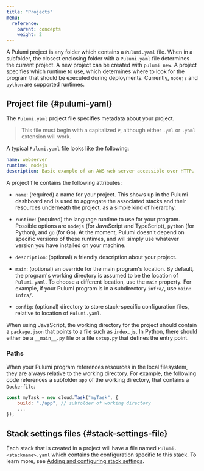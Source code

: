 ```yaml
---
title: "Projects"
menu:
  reference:
    parent: concepts
    weight: 2
---
```


A Pulumi project is any folder which contains a `Pulumi.yaml` file.  When in a subfolder, the closest enclosing folder with a `Pulumi.yaml` file determines the current project.  A new project can be created with `pulumi new`.  A project specifies which runtime to use, which determines where to look for the program that should be executed during deployments.  Currently, `nodejs` and `python` are supported runtimes.

## Project file {#pulumi-yaml}

The `Pulumi.yaml` project file specifies metadata about your project.

> This file must begin with a capitalized `P`, although either `.yml` or `.yaml` extension will work.

A typical `Pulumi.yaml` file looks like the following:

```yaml
name: webserver
runtime: nodejs
description: Basic example of an AWS web server accessible over HTTP.
```

A project file contains the following attributes:

* `name`: (required) a name for your project.  This shows up in the Pulumi dashboard and is used to aggregate the
  associated stacks and their resources underneath the project, as a simple kind of hierarchy.

* `runtime`: (required) the language runtime to use for your program.  Possible options are `nodejs`
  (for JavaScript and TypeScript), `python` (for Python), and `go` (for Go).  At the moment, Pulumi doesn't depend on specific versions
  of these runtimes, and will simply use whatever version you have installed on your machine.

* `description`: (optional) a friendly description about your project.

* `main`: (optional) an override for the main program's location. By default, the program's working directory is assumed to be the location of `Pulumi.yaml`. To choose a different location, use the `main` property. For example, if your Pulumi program is in a subdirectory `infra/`, use `main: infra/`.

* `config`: (optional) directory to store stack-specific configuration files, relative to location of `Pulumi.yaml`.

When using JavaScript, the working directory for the project should contain a `package.json` that points to a file such as `index.js`. In Python, there should either be a `__main__.py` file or a file `setup.py` that defines the entry point.

### Paths

When your Pulumi program references resources in the local filesystem, they are always relative to the working directory. For example, the following code references a subfolder `app` of the working directory, that contains a `Dockerfile`:

```js
const myTask = new cloud.Task("myTask", {
    build: "./app", // subfolder of working directory
    ...
});
```

## Stack settings files {#stack-settings-file}

Each stack that is created in a project will have a file named `Pulumi.<stackname>.yaml` which contains the configuration specific to this stack. To learn more, see [Adding and configuring stack settings](config.html#config-stack).
